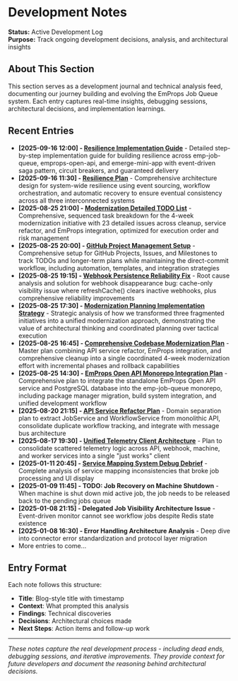 # Development Notes

**Status:** Active Development Log  
**Purpose:** Track ongoing development decisions, analysis, and architectural insights

## About This Section

This section serves as a development journal and technical analysis feed, documenting our journey building and evolving the EmProps Job Queue system. Each entry captures real-time insights, debugging sessions, architectural decisions, and implementation learnings.

## Recent Entries

- **[2025-09-16 12:00] - [Resilience Implementation Guide](./2025-09-16-resilience-implementation-guide.md)** - Detailed step-by-step implementation guide for building resilience across emp-job-queue, emprops-open-api, and emerge-mini-app with event-driven saga pattern, circuit breakers, and guaranteed delivery
- **[2025-09-16 11:30] - [Resilience Plan](./2025-09-16-resilience-plan.md)** - Comprehensive architecture design for system-wide resilience using event sourcing, workflow orchestration, and automatic recovery to ensure eventual consistency across all three interconnected systems
- **[2025-08-25 21:00] - [Modernization Detailed TODO List](./2025-08-25-modernization-detailed-todo-list.md)** - Comprehensive, sequenced task breakdown for the 4-week modernization initiative with 23 detailed issues across cleanup, service refactor, and EmProps integration, optimized for execution order and risk management
- **[2025-08-25 20:00] - [GitHub Project Management Setup](./2025-08-25-github-project-management-setup.md)** - Comprehensive setup for GitHub Projects, Issues, and Milestones to track TODOs and longer-term plans while maintaining the direct-commit workflow, including automation, templates, and integration strategies
- **[2025-08-25 19:15] - [Webhook Persistence Reliability Fix](./2025-08-25-webhook-persistence-reliability-fix.md)** - Root cause analysis and solution for webhook disappearance bug: cache-only visibility issue where refreshCache() clears inactive webhooks, plus comprehensive reliability improvements
- **[2025-08-25 17:30] - [Modernization Planning Implementation Strategy](./2025-08-25-modernization-planning-implementation-strategy.md)** - Strategic analysis of how we transformed three fragmented initiatives into a unified modernization approach, demonstrating the value of architectural thinking and coordinated planning over tactical execution
- **[2025-08-25 16:45] - [Comprehensive Codebase Modernization Plan](./2025-08-25-comprehensive-codebase-modernization-plan.md)** - Master plan combining API service refactor, EmProps integration, and comprehensive cleanup into a single coordinated 4-week modernization effort with incremental phases and rollback capabilities
- **[2025-08-25 14:30] - [EmProps Open API Monorepo Integration Plan](./2025-08-25-emprops-open-api-monorepo-integration-plan.md)** - Comprehensive plan to integrate the standalone EmProps Open API service and PostgreSQL database into the emp-job-queue monorepo, including package manager migration, build system integration, and unified development workflow
- **[2025-08-20 21:15] - [API Service Refactor Plan](./2025-08-20-api-service-refactor-plan.md)** - Domain separation plan to extract JobService and WorkflowService from monolithic API, consolidate duplicate workflow tracking, and integrate with message bus architecture
- **[2025-08-17 19:30] - [Unified Telemetry Client Architecture](./2025-08-17-unified-telemetry-client-architecture.md)** - Plan to consolidate scattered telemetry logic across API, webhook, machine, and worker services into a single "just works" client
- **[2025-01-11 20:45] - [Service Mapping System Debug Debrief](./2025-01-11-service-mapping-system-debug-debrief.md)** - Complete analysis of service mapping inconsistencies that broke job processing and UI display
- **[2025-01-09 11:45] - TODO: Job Recovery on Machine Shutdown** - When machine is shut down mid active job, the job needs to be released back to the pending jobs queue
- **[2025-01-08 21:15] - Delegated Job Visibility Architecture Issue** - Event-driven monitor cannot see workflow jobs despite Redis state existence
- **[2025-01-08 16:30] - Error Handling Architecture Analysis** - Deep dive into connector error standardization and protocol layer migration
- More entries to come...

## Entry Format

Each note follows this structure:
- **Title**: Blog-style title with timestamp
- **Context**: What prompted this analysis
- **Findings**: Technical discoveries
- **Decisions**: Architectural choices made
- **Next Steps**: Action items and follow-up work

---

*These notes capture the real development process - including dead ends, debugging sessions, and iterative improvements. They provide context for future developers and document the reasoning behind architectural decisions.*